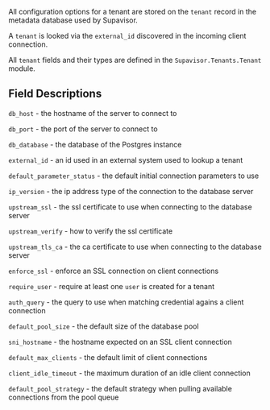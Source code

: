 All configuration options for a tenant are stored on the `tenant` record in the metadata database used by Supavisor.

A `tenant` is looked via the `external_id` discovered in the incoming client connection.

All `tenant` fields and their types are defined in the `Supavisor.Tenants.Tenant` module.

## Field Descriptions

`db_host` - the hostname of the server to connect to

`db_port` - the port of the server to connect to

`db_database` - the database of the Postgres instance

`external_id` - an id used in an external system used to lookup a tenant

`default_parameter_status` - the default initial connection parameters to use

`ip_version` - the ip address type of the connection to the database server

`upstream_ssl` - the ssl certificate to use when connecting to the database server

`upstream_verify` - how to verify the ssl certificate

`upstream_tls_ca` - the ca certificate to use when connecting to the database server

`enforce_ssl` - enforce an SSL connection on client connections

`require_user` - require at least one `user` is created for a tenant

`auth_query` - the query to use when matching credential agains a client connection

`default_pool_size` - the default size of the database pool

`sni_hostname` - the hostname expected on an SSL client connection

`default_max_clients` - the default limit of client connections

`client_idle_timeout` - the maximum duration of an idle client connection

`default_pool_strategy` - the default strategy when pulling available connections from the pool queue
